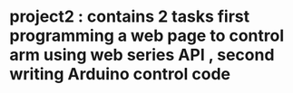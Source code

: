 # project2  :  contains 2 tasks first programming a web page to control arm using web series API , second writing Arduino control code
